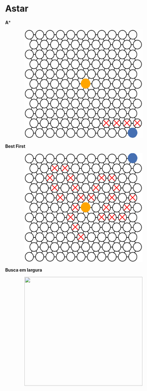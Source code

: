 # Astar

**A***

<p align="center">
<img src="https://raw.githubusercontent.com/AlfredoFilho/aStar/master/aStar.gif" width="380" height="350">
</p>

**Best First**
<p align="center">
<img src="https://raw.githubusercontent.com/AlfredoFilho/aStar/master/bestFirst.gif" width="380" height="350">
</p>

**Busca em largura**
<p align="center">
<img src="https://raw.githubusercontent.com/AlfredoFilho/aStar/master/breadthFirstSearch.gif" width="380" height="350">
</p>
